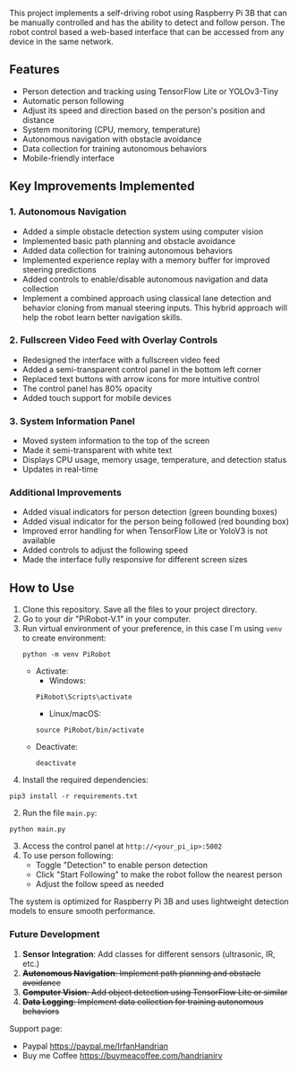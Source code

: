 
 This project implements a self-driving robot using Raspberry Pi 3B that can be manually controlled and has the ability to detect and follow person. The robot control based a web-based interface that can be accessed from any device in the same network.
 
 ## Features

 - Person detection and tracking using TensorFlow Lite or YOLOv3-Tiny
 - Automatic person following
 - Adjust its speed and direction based on the person's position and distance
 - System monitoring (CPU, memory, temperature)
 - Autonomous navigation with obstacle avoidance
 - Data collection for training autonomous behaviors
 - Mobile-friendly interface
   
 
## Key Improvements Implemented

### 1. Autonomous Navigation
- Added a simple obstacle detection system using computer vision
- Implemented basic path planning and obstacle avoidance
- Added data collection for training autonomous behaviors
- Implemented experience replay with a memory buffer for improved steering predictions
- Added controls to enable/disable autonomous navigation and data collection
- Implement a combined approach using classical lane detection and behavior cloning from manual steering inputs. This hybrid approach will help the robot learn better navigation skills.

### 2. Fullscreen Video Feed with Overlay Controls

- Redesigned the interface with a fullscreen video feed
- Added a semi-transparent control panel in the bottom left corner
- Replaced text buttons with arrow icons for more intuitive control
- The control panel has 80% opacity
- Added touch support for mobile devices

### 3. System Information Panel

- Moved system information to the top of the screen
- Made it semi-transparent with white text
- Displays CPU usage, memory usage, temperature, and detection status
- Updates in real-time


### Additional Improvements

- Added visual indicators for person detection (green bounding boxes)
- Added visual indicator for the person being followed (red bounding box)
- Improved error handling for when TensorFlow Lite or YoloV3 is not available
- Added controls to adjust the following speed
- Made the interface fully responsive for different screen sizes

## How to Use
1. Clone this repository. Save all the files to your project directory.
2. Go to your dir "PiRobot-V.1" in your computer.
3. Run virtual environment of your preference, in this case I´m using `venv` to create environment:
    ```plaintext
    python -m venv PiRobot
    ```
     - Activate:
         - Windows:
          ```plaintext
          PiRobot\Scripts\activate
          ```
         - Linux/macOS:
          ```plaintext
          source PiRobot/bin/activate
          ```
      - Deactivate:
          ```plaintext
          deactivate
          ```
3. Install the required dependencies:

```plaintext
pip3 install -r requirements.txt
```


2. Run the file `main.py`:

```plaintext
python main.py
```

3. Access the control panel at `http://<your_pi_ip>:5002`
4. To use person following:
    - Toggle "Detection" to enable person detection
    - Click "Start Following" to make the robot follow the nearest person
    - Adjust the follow speed as needed

The system is optimized for Raspberry Pi 3B and uses lightweight detection models to ensure smooth performance.
### Future Development

1. **Sensor Integration**: Add classes for different sensors (ultrasonic, IR, etc.)
2. ~~**Autonomous Navigation**: Implement path planning and obstacle avoidance~~
3. ~~**Computer Vision**: Add object detection using TensorFlow Lite or similar~~
4. ~~**Data Logging**: Implement data collection for training autonomous behaviors~~

Support page:
- Paypal https://paypal.me/IrfanHandrian
- Buy me Coffee https://buymeacoffee.com/handrianirv

